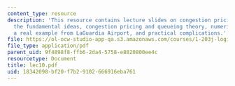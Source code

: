 ```yaml
---
content_type: resource
description: 'This resource contains lecture slides on congestion pricing in transportation:
  the fundamental ideas, congestion pricing and queueing theory, numerical examples,
  a real example from LaGuardia Airport, and practical complications.'
file: https://ol-ocw-studio-app-qa.s3.amazonaws.com/courses/1-203j-logistical-and-transportation-planning-methods-fall-2006/18342098bf20f7b29102666916eba761_lec10.pdf
file_type: application/pdf
parent_uid: 9f4898f8-ffb6-2da4-5758-e8820800ee4c
resourcetype: Document
title: lec10.pdf
uid: 18342098-bf20-f7b2-9102-666916eba761
---
```

